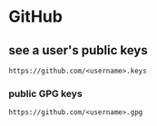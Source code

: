 # GitHub

## see a user's public keys

`https://github.com/<username>.keys`

### public GPG keys

`https://github.com/<username>.gpg`
